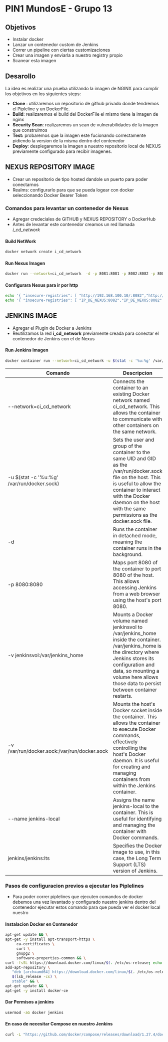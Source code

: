 PIN1 MundosE - Grupo 13
===

## Objetivos
* Instalar docker
* Lanzar un contenedor custom de Jenkins
* Correr un pipeline con ciertas customizaciones
* Crear una imagen y enviarla a nuestro registry propio
* Scanear esta imagen

## Desarollo
La idea es realizar una prueba utilizando la imagen de NGINX para cumplir los objetivos en los siguientes steps:
* __Clone__ : utilizaremos un repositorio de github privado donde tendremos el Pipleline y un DockerFile.
* __Build__: realizaremos el build del DockerFile el mismo tiene la imagen de nginx
* __Security Scan__: realizaremos un scan de vulnerabilidades de la imagen que construimos
* __Test:__ probaremos que la imagen este fucionando correctamente pidiendo la version de la misma dentro del contenedor
* __Deploy__: desplegaremos la imagen a nuestro repositorio local de NEXUS previamente configurado para recibir imagenes.

## NEXUS REPOSITORY IMAGE
* Crear un repositorio de tipo hosted dandole un puerto para poder conectarnos
* Realms: configurarlo para que se pueda logear con docker seleccionando Docker Bearer Token

### Comandos para levantar un contenedor de Nexus
* Agregar credeciales de GITHUB y NEXUS REPOSITORY o DockerHub
* Antes de levantar este contenedor creamos un red llamada _i_cd_network_
#### Build NetWork
```sh
docker network create i_cd_network
```
#### __Run Nexus Imagen__

```sh
docker run --network=ci_cd_network  -d -p 8081:8081 -p 8082:8082 -p 8083:8083 --name nexus-repository -v nexus-data:/nexus-data sonatype/nexus3
```
#### Configurara Nexus para ir por http
```sh
echo '{ "insecure-registries": [ "http://192.168.100.10/:8082","http://192.168.100.10/:8083" ] }' > /etc/docker/deamon.json | systemctl reaload docker
echo '{ "insecure-registries": [ "IP_DE_NEXUS:8082","IP_DE_NEXUS:8082" ] }' > /etc/docker/deamon.json # systemctl reload docker
```
## JENKINS IMAGE
* Agregar el Plugin de Docker a Jenkins
* Reutilizamos la red __i_cd_network__ previamente creada para conectar el contenedor de Jenkins con el de Nexus

#### __Run Jenkins Imagen__

```sh
docker container run --network=ci_cd_network -u $(stat -c '%u:%g' /var/run/docker.sock) -d -p 8080:8080 -v jenkinsvol:/var/jenkins_home -v /var/run/docker.sock:/var/run/docker.sock --name jenkins-local jenkins/jenkins:lts
```

| Comando                                 | Descripcion                                                                                                                                                                                                                   |
|----------------------------------------|-------------------------------------------------------------------------------------------------------------------------------------------------------------------------------------------------------------------------------|
| --network=ci_cd_network                | Connects the container to an existing Docker network named ci_cd_network. This allows the container to communicate with other containers on the same network.                                                                 |
| -u $(stat -c '%u:%g' /var/run/docker.sock) | Sets the user and group of the container to the same UID and GID as the /var/run/docker.sock file on the host. This is useful to allow the container to interact with the Docker daemon on the host with the same permissions as the docker.sock file. |
| -d                                     | Runs the container in detached mode, meaning the container runs in the background.                                                                                                                                           |
| -p 8080:8080                           | Maps port 8080 of the container to port 8080 of the host. This allows accessing Jenkins from a web browser using the host's port 8080.                                                                                      |
| -v jenkinsvol:/var/jenkins_home        | Mounts a Docker volume named jenkinsvol to /var/jenkins_home inside the container. /var/jenkins_home is the directory where Jenkins stores its configuration and data, so mounting a volume here allows those data to persist between container restarts. |
| -v /var/run/docker.sock:/var/run/docker.sock | Mounts the host's Docker socket inside the container. This allows the container to execute Docker commands, effectively controlling the host's Docker daemon. It is useful for creating and managing containers from within the Jenkins container. |
| --name jenkins-local                    | Assigns the name jenkins-local to the container. This is useful for identifying and managing the container with Docker commands.                                                                                              |
| jenkins/jenkins:lts                    | Specifies the Docker image to use, in this case, the Long Term Support (LTS) version of Jenkins.                                                                                                                            |

### Pasos de configuracion previos a ejecutar los Piplelines
- Para poder correr piplelines que ejecuten comandos de docker debemos una vez levantado y configurado nuestro jenkins dentro del contenedor ejecutar estos comando para que pueda ver el docker local nuestro

#### Instalacion Docker en Contenedor
```sh
apt-get update && \
apt-get -y install apt-transport-https \
     ca-certificates \
     curl \
     gnupg2 \
     software-properties-common && \
curl -fsSL https://download.docker.com/linux/$(. /etc/os-release; echo "$ID")/gpg > /tmp/dkey; apt-key add /tmp/dkey && \
add-apt-repository \
   "deb [arch=amd64] https://download.docker.com/linux/$(. /etc/os-release; echo "$ID") \
   $(lsb_release -cs) \
   stable" && \
apt-get update && \
apt-get -y install docker-ce


```
#### Dar Permisos a jenkins
```sh
usermod -aG docker jenkins
```
#### En caso de necesitar Compose en nuestro Jenkins
```sh
curl -L "https://github.com/docker/compose/releases/download/1.27.4/docker-compose-$(uname -s)-$(uname -m)" -o /usr/local/bin/docker-compose && chmod +x /usr/local/bin/docker-compose
```